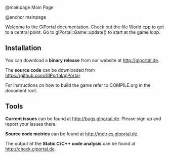 @mainpage Main Page

@anchor mainpage

Welcome to the GlPortal documentation. 
Check out the file World.cpp to get to a central point.
Go to glPortal::Game::update() to start at the game loop.

## Installation
You can download a <strong>binary release</strong> from our website at <a href="http://glportal.de">http://glportal.de</a>.

The <strong>source code</strong> can be downloaded from <a href="https://github.com/GlPortal/glPortal">https://github.com/GlPortal/glPortal</a>.

For instructions on how to build the game refer to COMPILE.org in the document root.

## Tools
<p>
<strong>Current issues</strong> can be found at <a href="http://bugs.glportal.de">http://bugs.glportal.de</a>. Please sign up and report your issues there.

<strong>Source code metrics</strong> can be found at <a href="http://metrics.glportal.de">http://metrics.glportal.de</a>.

The output of the <strong>Static C/C++ code analysis</strong> can be found at <a href="http://check.glportal.de">http://check.glportal.de</a>.

</p>
